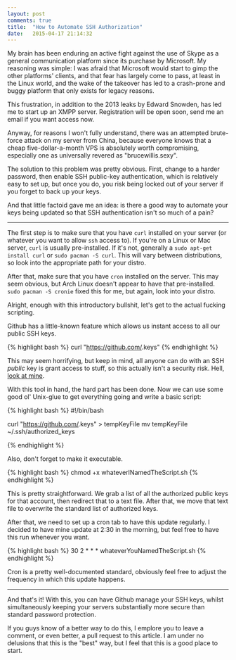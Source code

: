 ```yaml
---
layout: post
comments: true
title:  "How to Automate SSH Authorization"
date:   2015-04-17 21:14:32
---
```


My brain has been enduring an active fight against the use of Skype as a general communication platform since its purchase by Microsoft.  My reasoning was simple: I was afraid that Microsoft would start to gimp the other platforms' clients, and that fear has largely come to pass, at least in the Linux world, and the wake of the takeover has led to a crash-prone and buggy platform that only exists for legacy reasons. 

This frustration, in addition to the 2013 leaks by Edward Snowden, has led me to start up an XMPP server.  Registration will be open soon, send me an email if you want access now.  

Anyway, for reasons I won't fully understand, there was an attempted brute-force attack on my server from China, because everyone knows that a cheap five-dollar-a-month VPS is absolutely worth compromising, especially one as universally revered as "brucewillis.sexy". 

The solution to this problem was pretty obvious.  First, change to a harder password, then enable SSH public-key authentication, which is relatively easy to set up, but once you do, you risk being locked out of your server if you forget to back up your keys. 

And that little factoid gave me an idea: is there a good way to automate your keys being updated so that SSH authentication isn't so much of a pain? 

--------

The first step is to make sure that you have `curl` installed on your server (or whatever you want to allow `ssh` access to).  If you're on a Linux or Mac server, `curl` is usually pre-installed.  If it's not, generally a `sudo apt-get install curl` or `sudo pacman -S curl`.  This will vary between distributions, so look into the appropriate path for your distro. 

After that, make sure that you have `cron` installed on the server.  This may seem obvious, but Arch Linux doesn't appear to have that pre-installed.  `sudo pacman -S cronie` fixed this for me, but again, look into your distro.  

Alright, enough with this introductory bullshit, let's get to the actual fucking scripting. 

Github has a little-known feature which allows us instant access to all our public SSH keys. 

{% highlight bash %}
curl "https://github.com/<username>.keys"
{% endhighlight %}

This may seem horrifying, but keep in mind, all anyone can do with an SSH *public* key is grant access to stuff, so this actually isn't a security risk. Hell, [look at mine](https://github.com/tombert.keys).

With this tool in hand, the hard part has been done.  Now we can use some good ol' Unix-glue to get everything going and write a basic script: 

{% highlight bash %}
#!/bin/bash

curl "https://github.com/<username>.keys" > tempKeyFile
mv tempKeyFile ~/.ssh/authorized_keys

{% endhighlight %}

Also, don't forget to make it executable. 

{% highlight bash %}
chmod +x whateverINamedTheScript.sh
{% endhighlight %}

This is pretty straightforward.  We grab a list of all the authorized public keys for that account, then redirect that to a text file.  After that, we move that text file to overwrite the standard list of authorized keys.

After that, we need to set up a cron tab to have this update regularly.  I decided to have mine update at 2:30 in the morning, but feel free to have this run whenever you want. 

{% highlight bash %}
30 2 * * * whateverYouNamedTheScript.sh
{% endhighlight %}

Cron is a pretty well-documented standard, obviously feel free to adjust the frequency in which this update happens.  

----------

And that's it!  With this, you can have Github manage your SSH keys, whilst simultaneously keeping your servers substantially more secure than standard password protection. 

If you guys know of a better way to do this, I emplore you to leave a comment, or even better, a pull request to this article.  I am under no delusions that this is the "best" way, but I feel that this is a good place to start.
